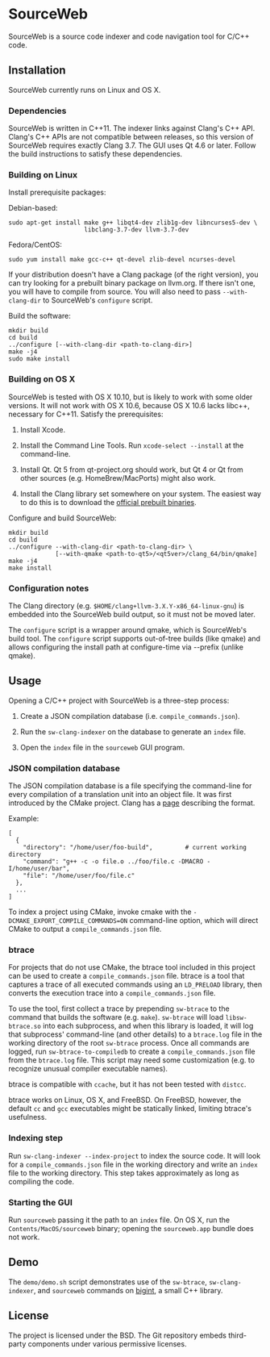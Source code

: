 SourceWeb
=========

SourceWeb is a source code indexer and code navigation tool for C/C++ code.

Installation
------------

SourceWeb currently runs on Linux and OS X.


### Dependencies

SourceWeb is written in C++11.  The indexer links against Clang's C++ API.
Clang's C++ APIs are not compatible between releases, so this version of
SourceWeb requires exactly Clang 3.7.  The GUI uses Qt 4.6 or later.  Follow
the build instructions to satisfy these dependencies.


### Building on Linux

Install prerequisite packages:

Debian-based:

    sudo apt-get install make g++ libqt4-dev zlib1g-dev libncurses5-dev \
                         libclang-3.7-dev llvm-3.7-dev

Fedora/CentOS:

    sudo yum install make gcc-c++ qt-devel zlib-devel ncurses-devel

If your distribution doesn't have a Clang package (of the right version), you
can try looking for a prebuilt binary package on llvm.org.  If there isn't one,
you will have to compile from source.  You will also need to pass
`--with-clang-dir` to SourceWeb's `configure` script.

Build the software:

    mkdir build
    cd build
    ../configure [--with-clang-dir <path-to-clang-dir>]
    make -j4
    sudo make install


### Building on OS X

SourceWeb is tested with OS X 10.10, but is likely to work with some older
versions.  It will not work with OS X 10.6, because OS X 10.6 lacks libc++,
necessary for C++11.  Satisfy the prerequisites:

1. Install Xcode.

2. Install the Command Line Tools.  Run `xcode-select --install` at the
   command-line.

3. Install Qt.  Qt 5 from qt-project.org should work, but Qt 4 or Qt from other
   sources (e.g. HomeBrew/MacPorts) might also work.

4. Install the Clang library set somewhere on your system.  The easiest way to
   do this is to download the
   [official prebuilt binaries](http://llvm.org/releases/download.html).

Configure and build SourceWeb:

    mkdir build
    cd build
    ../configure --with-clang-dir <path-to-clang-dir> \
                 [--with-qmake <path-to-qt5>/<qt5ver>/clang_64/bin/qmake]
    make -j4
    make install


### Configuration notes

The Clang directory (e.g. `$HOME/clang+llvm-3.X.Y-x86_64-linux-gnu`) is
embedded into the SourceWeb build output, so it must not be moved later.

The `configure` script is a wrapper around qmake, which is SourceWeb's build
tool.  The `configure` script supports out-of-tree builds (like qmake) and
allows configuring the install path at configure-time via --prefix (unlike
qmake).


Usage
-----

Opening a C/C++ project with SourceWeb is a three-step process:

1. Create a JSON compilation database (i.e. `compile_commands.json`).

2. Run the `sw-clang-indexer` on the database to generate an `index` file.

3. Open the `index` file in the `sourceweb` GUI program.


### JSON compilation database

The JSON compilation database is a file specifying the command-line for every
compilation of a translation unit into an object file.  It was first introduced
by the CMake project.  Clang has a [page][1] describing the format.

[1]: http://clang.llvm.org/docs/JSONCompilationDatabase.html

Example:

    [
      {
        "directory": "/home/user/foo-build",         # current working directory
        "command": "g++ -c -o file.o ../foo/file.c -DMACRO -I/home/user/bar",
        "file": "/home/user/foo/file.c"
      },
      ...
    ]

To index a project using CMake, invoke cmake with the
`-DCMAKE_EXPORT_COMPILE_COMMANDS=ON` command-line option, which will direct
CMake to output a `compile_commands.json` file.


### btrace

For projects that do not use CMake, the btrace tool included in this project
can be used to create a `compile_commands.json` file.  btrace is a tool that
captures a trace of all executed commands using an `LD_PRELOAD` library, then
converts the execution trace into a `compile_commands.json` file.

To use the tool, first collect a trace by prepending `sw-btrace` to the
command that builds the software (e.g. `make`).  `sw-btrace` will load
`libsw-btrace.so` into each subprocess, and when this library is loaded, it
will log that subprocess' command-line (and other details) to a `btrace.log`
file in the working directory of the root `sw-btrace` process.  Once all
commands are logged, run `sw-btrace-to-compiledb` to create a
`compile_commands.json` file from the `btrace.log` file.  This script may need
some customization (e.g. to recognize unusual compiler executable names).

btrace is compatible with `ccache`, but it has not been tested with `distcc`.

btrace works on Linux, OS X, and FreeBSD.  On FreeBSD, however, the default
`cc` and `gcc` executables might be statically linked, limiting btrace's
usefulness.


### Indexing step

Run `sw-clang-indexer --index-project` to index the source code.  It will look
for a `compile_commands.json` file in the working directory and write an `index`
file to the working directory.  This step takes approximately as long as
compiling the code.


### Starting the GUI

Run `sourceweb` passing it the path to an `index` file.  On OS X, run the
`Contents/MacOS/sourceweb` binary; opening the `sourceweb.app` bundle does not
work.


Demo
----

The `demo/demo.sh` script demonstrates use of the `sw-btrace`,
`sw-clang-indexer`, and `sourceweb` commands on [bigint][2], a small C++
library.

[2]: https://mattmccutchen.net/bigint/


License
-------

The project is licensed under the BSD.  The Git repository embeds third-party
components under various permissive licenses.
